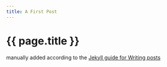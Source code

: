 ```yaml
---
title: A First Post
---
```

# {{ page.title }}

manually added according to the [Jekyll guide for Writing posts](https://jekyllrb.com/docs/posts/)
